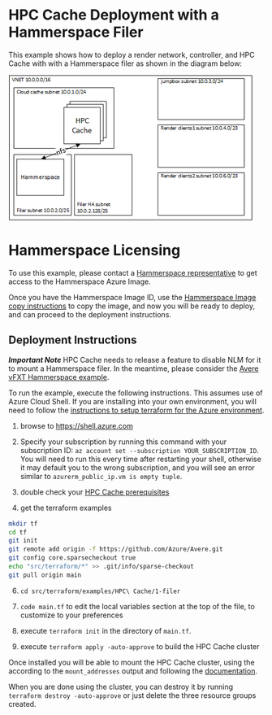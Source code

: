 # HPC Cache Deployment with a Hammerspace Filer

This example shows how to deploy a render network, controller, and HPC Cache with with a Hammerspace filer as shown in the diagram below:

![The architecture](../../../../../docs/images/terraform/hammerspace-hpcc.png)

# Hammerspace Licensing

To use this example, please contact a [Hammerspace representative](https://hammerspace.com/contact/) to get access to the Hammerspace Azure Image.

Once you have the Hammerspace Image ID, use the [Hammerspace Image copy instructions](../../hammerspace/HammerspaceCopyImage.md) to copy the image, and now you will be ready to deploy, and can proceed to the deployment instructions.

## Deployment Instructions

***Important Note*** HPC Cache needs to release a feature to disable NLM for it to mount a Hammerspace filer.  In the meantime, please consider the [Avere vFXT Hammerspace example](../../vfxt/hammerspace).

To run the example, execute the following instructions.  This assumes use of Azure Cloud Shell.  If you are installing into your own environment, you will need to follow the [instructions to setup terraform for the Azure environment](https://docs.microsoft.com/en-us/azure/terraform/terraform-install-configure).

1. browse to https://shell.azure.com

2. Specify your subscription by running this command with your subscription ID:  ```az account set --subscription YOUR_SUBSCRIPTION_ID```.  You will need to run this every time after restarting your shell, otherwise it may default you to the wrong subscription, and you will see an error similar to `azurerm_public_ip.vm is empty tuple`.

3. double check your [HPC Cache prerequisites](https://docs.microsoft.com/en-us/azure/hpc-cache/hpc-cache-prereqs)

4. get the terraform examples
```bash
mkdir tf
cd tf
git init
git remote add origin -f https://github.com/Azure/Avere.git
git config core.sparsecheckout true
echo "src/terraform/*" >> .git/info/sparse-checkout
git pull origin main
```

6. `cd src/terraform/examples/HPC\ Cache/1-filer`

7. `code main.tf` to edit the local variables section at the top of the file, to customize to your preferences

8. execute `terraform init` in the directory of `main.tf`.

9. execute `terraform apply -auto-approve` to build the HPC Cache cluster

Once installed you will be able to mount the HPC Cache cluster, using the according to the `mount_addresses` output and following the [documentation](https://docs.microsoft.com/en-us/azure/hpc-cache/hpc-cache-mount).

When you are done using the cluster, you can destroy it by running `terraform destroy -auto-approve` or just delete the three resource groups created.